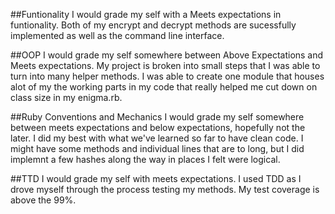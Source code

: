 ##Funtionality
I would grade my self with a Meets expectations in funtionality.
Both of my encrypt and decrypt methods are sucessfully implemented as well as the command line interface.

##OOP
I would grade my self somewhere between Above Expectations and Meets expectations. My project is broken into small steps that
I was able to turn into many helper methods. I was able to create one module that houses alot of my the working parts in my code that really helped me cut down on class size in my enigma.rb.

##Ruby Conventions and Mechanics
I would grade my self somewhere between meets expectations and below expectations, hopefully not the later. I did my best with what we've learned so far to have clean code. I might have some methods and individual lines that are to long, but I did implemnt a few hashes along the way in places I felt were logical.

##TTD
I would grade my self with meets expectations. I used TDD as I drove myself through the process testing my methods. My test coverage is above the 99%.
